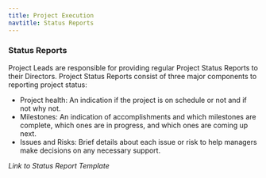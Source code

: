 ```yaml
---
title: Project Execution
navtitle: Status Reports
---
```

### Status Reports

Project Leads are responsible for providing regular Project Status Reports to their Directors. Project Status Reports consist of three major components to reporting project status:

- Project health: An indication if the project is on schedule or not and if not why not.
- Milestones: An indication of accomplishments and which milestones are complete, which ones are in progress, and which ones are coming up next.
- Issues and Risks: Brief details about each issue or risk to help managers make decisions on any necessary support.

_Link to Status Report Template_


